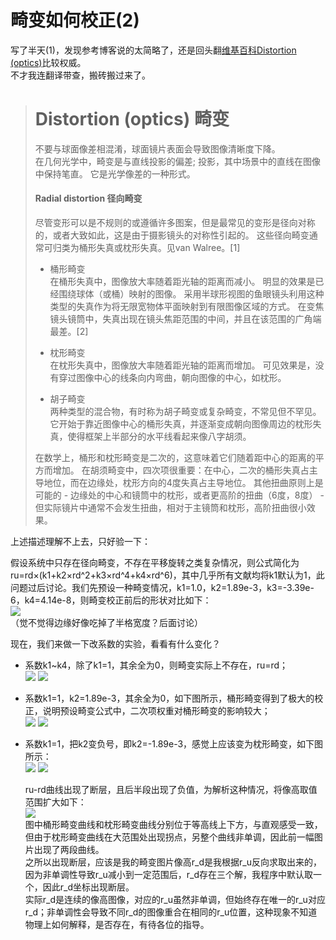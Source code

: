 # 畸变如何校正(2)

写了半天(1)，发现参考博客说的太简略了，还是回头翻[维基百科Distortion (optics)](https://en.wikipedia.org/wiki/Distortion_(optics))比较权威。  
不才我连翻译带查，搬砖搬过来了。

> # Distortion (optics) 畸变   
> 
> 不要与球面像差相混淆，球面镜片表面会导致图像清晰度下降。  
> 在几何光学中，畸变是与直线投影的偏差; 投影，其中场景中的直线在图像中保持笔直。 它是光学像差的一种形式。  
> 
> #### Radial distortion 径向畸变  
> 
> 尽管变形可以是不规则的或遵循许多图案，但是最常见的变形是径向对称的，或者大致如此，这是由于摄影镜头的对称性引起的。 这些径向畸变通常可归类为桶形失真或枕形失真。见van Walree。[1]   
> - 桶形畸变  
    在桶形失真中，图像放大率随着距光轴的距离而减小。 明显的效果是已经围绕球体（或桶）映射的图像。 采用半球形视图的鱼眼镜头利用这种类型的失真作为将无限宽物体平面映射到有限图像区域的方式。 在变焦镜头镜筒中，失真出现在镜头焦距范围的中间，并且在该范围的广角端最差。[2]  
> 
> - 枕形畸变  
    在枕形失真中，图像放大率随着距光轴的距离而增加。 可见效果是，没有穿过图像中心的线条向内弯曲，朝向图像的中心，如枕形。
> 
> - 胡子畸变  
    两种类型的混合物，有时称为胡子畸变或复杂畸变，不常见但不罕见。 它开始于靠近图像中心的桶形失真，并逐渐变成朝向图像周边的枕形失真，使得框架上半部分的水平线看起来像八字胡须。
> 
> 在数学上，桶形和枕形畸变是二次的，这意味着它们随着距中心的距离的平方而增加。 在胡须畸变中，四次项很重要：在中心，二次的桶形失真占主导地位，而在边缘处，枕形方向的4度失真占主导地位。 其他扭曲原则上是可能的 - 边缘处的中心和镜筒中的枕形，或者更高阶的扭曲（6度，8度） - 但实际镜片中通常不会发生扭曲，相对于主镜筒和枕形，高阶扭曲很小效果。
> 

上述描述理解不上去，只好验一下： 

假设系统中只存在径向畸变，不存在平移旋转之类复杂情况，则公式简化为ru=rd×(k1+k2×rd^2+k3×rd^4+k4×rd^6)，其中几乎所有文献均将k1默认为1，此问题过后讨论。我们先预设一种畸变情况，k1=1.0，k2=1.89e-3，k3=-3.39e-6，k4=4.14e-8，则畸变校正前后的形状对比如下：  
    ![](https://github.com/liuliutu/liuliutu.github.io/blob/master/img/201904061315.jpg)  
    （觉不觉得边缘好像吃掉了半格宽度？后面讨论）  

现在，我们来做一下改系数的实验，看看有什么变化？  

- 系数k1~k4，除了k1=1，其余全为0，则畸变实际上不存在，ru=rd；  
    ![](https://github.com/liuliutu/liuliutu.github.io/blob/master/img/201904061348%E6%A0%A1%E6%AD%A3%E5%89%8D%E5%90%8E%E5%9B%BE%E7%89%87.jpg)
    ![](https://github.com/liuliutu/liuliutu.github.io/blob/master/img/201904061348rurd%E6%9B%B2%E7%BA%BF.jpg)  
    
- 系数k1=1，k2=1.89e-3，其余全为0，如下图所示，桶形畸变得到了极大的校正，说明预设畸变公式中，二次项权重对桶形畸变的影响较大；  
    ![](https://github.com/liuliutu/liuliutu.github.io/blob/master/img/201904061407%E6%A0%A1%E6%AD%A3%E5%89%8D%E5%90%8E%E5%9B%BE%E7%89%87.jpg)
    ![](https://github.com/liuliutu/liuliutu.github.io/blob/master/img/201904061407rurd%E6%9B%B2%E7%BA%BF.jpg)  

- 系数k1=1，把k2变负号，即k2=-1.89e-3，感觉上应该变为枕形畸变，如下图所示：  
    ![](https://github.com/liuliutu/liuliutu.github.io/blob/master/img/201904061410%E6%A0%A1%E6%AD%A3%E5%89%8D%E5%90%8E%E5%9B%BE%E7%89%87.jpg)
    ![](https://github.com/liuliutu/liuliutu.github.io/blob/master/img/201904061422%E6%A1%B6%E5%BD%A2%E6%9E%95%E5%BD%A2%E6%9B%B2%E7%BA%BF%E5%B7%AE%E5%BC%82.jpg)  
    
    ru-rd曲线出现了断层，且后半段出现了负值，为解析这种情况，将像高取值范围扩大如下：  
    ![](https://github.com/liuliutu/liuliutu.github.io/blob/master/img/201904061422%E6%A1%B6%E5%BD%A2%E6%9E%95%E5%BD%A2%E6%9B%B2%E7%BA%BF%E5%B7%AE%E5%BC%82.jpg)   
    图中桶形畸变曲线和枕形畸变曲线分别位于等高线上下方，与直观感受一致，但由于枕形畸变曲线在大范围处出现拐点，另整个曲线非单调，因此前一幅图片出现了两段曲线。  
    之所以出现断层，应该是我的畸变图片像高r_d是我根据r_u反向求取出来的，因为非单调性导致r_u减小到一定范围后，r_d存在三个解，我程序中默认取一个，因此r_d坐标出现断层。  
    实际r_d是连续的像高图像，对应的r_u虽然非单调，但始终存在唯一的r_u对应r_d；非单调性会导致不同r_d的图像重合在相同的r_u位置，这种现象不知道物理上如何解释，是否存在，有待各位的指导。  











